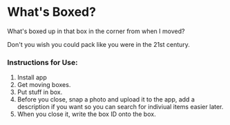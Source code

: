 # What's Boxed?

What's boxed up in that box in the corner from when I moved?

Don't you wish you could pack like you were in the 21st century.

### Instructions for Use:
1. Install app
2. Get moving boxes.
3. Put stuff in box.
4. Before you close, snap a photo and upload it to the app, add a description if you want so you can search for indiviual items easier later. 
5. When you close it, write the box ID onto the box.
